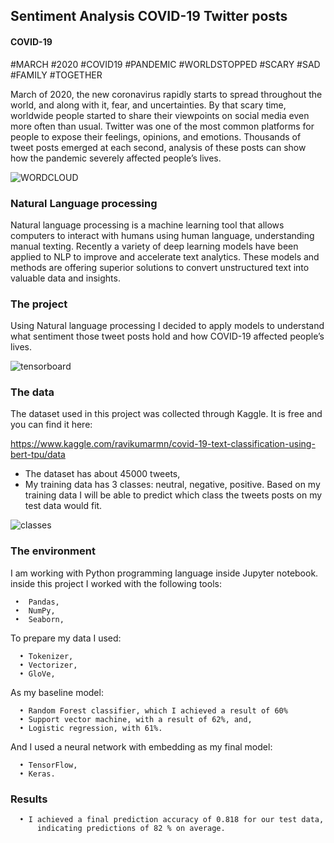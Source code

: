 ## Sentiment Analysis COVID-19 Twitter posts

#### COVID-19


#MARCH #2020 #COVID19 #PANDEMIC #WORLDSTOPPED #SCARY #SAD #FAMILY #TOGETHER

March of 2020, the new coronavirus rapidly starts to spread throughout the world, and along with it, fear, and uncertainties. By that scary time, worldwide people started to share their viewpoints on social media even more often than usual. Twitter was one of the most common platforms for people to expose their feelings, opinions, and emotions. Thousands of tweet posts emerged at each second, analysis of these posts can show how the pandemic severely affected people’s lives.

![WORDCLOUD](https://user-images.githubusercontent.com/84256873/159619595-ba1913c6-b2f7-488d-ab23-9948034395bf.png)


### Natural Language processing

Natural language processing is a machine learning tool that allows computers to interact with humans using human language, understanding manual texting. 
Recently a variety of deep learning models have been applied to NLP to improve and accelerate text analytics. These models and methods are offering superior solutions to convert unstructured text into valuable data and insights.

### The project

Using Natural language processing I decided to apply models to understand what sentiment those tweet posts hold and how COVID-19 affected people’s lives.

![tensorboard](https://user-images.githubusercontent.com/84256873/159619135-85209024-4ea7-440f-ad45-cebbff16bb21.png)

### The data

The dataset used in this project was collected through Kaggle. It is free and you can find it here:

https://www.kaggle.com/ravikumarmn/covid-19-text-classification-using-bert-tpu/data

  * The dataset has about 45000 tweets, 
  * My training data has 3 classes: neutral, negative, positive. 
Based on my training data I will be able to predict which class the tweets posts on my test data would fit.

![classes](https://user-images.githubusercontent.com/84256873/159619413-e6cd96a6-fa37-4a94-8608-1529fd601091.png)

### The environment

I am working with Python programming language inside Jupyter notebook. inside this project I worked with the following tools:

     •	Pandas,
     •	NumPy,
     •	Seaborn,

  To prepare my data I used:

      •	Tokenizer,
      •	Vectorizer,
      •	GloVe,
  
  As my baseline model:
  
      •	Random Forest classifier, which I achieved a result of 60%
      •	Support vector machine, with a result of 62%, and,
      •	Logistic regression, with 61%.

  
  And I used a neural network with embedding as my final model:

      •	TensorFlow,
      •	Keras.



### Results

      • I achieved a final prediction accuracy of 0.818 for our test data,
          indicating predictions of 82 % on average.
